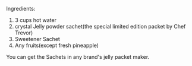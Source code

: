 Ingredients:
  1. 3 cups hot water
  2. crystal Jelly powder sachet(the special limited edition packet by Chef Trevor)
  3. Sweetener Sachet
  4. Any fruits(except fresh pineapple)

You can get the Sachets in any brand's jelly packet maker.  
